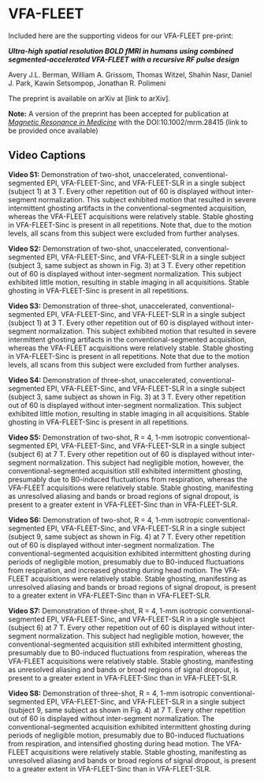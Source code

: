 # VFA-FLEET
Included here are the supporting videos for our VFA-FLEET pre-print:

***Ultra-high spatial resolution BOLD fMRI in humans using combined segmented-accelerated VFA-FLEET with a recursive RF pulse design***

Avery J.L. Berman, William A. Grissom, Thomas Witzel, Shahin Nasr, Daniel J. Park, Kawin Setsompop, Jonathan R. Polimeni


The preprint is available on arXiv at [link to arXiv].

**Note:** A version of the preprint has been accepted for publication at [*Magnetic Resonance in Medicine*](https://onlinelibrary.wiley.com/journal/15222594) with the DOI:10.1002/mrm.28415 (link to be provided once available)

## Video Captions

**Video S1:** Demonstration of two-shot, unaccelerated, conventional-segmented EPI, VFA-FLEET-Sinc, and VFA-FLEET-SLR in a single subject (subject 1) at 3 T. Every other repetition out of 60 is displayed without inter-segment normalization. This subject exhibited motion that resulted in severe intermittent ghosting artifacts in the conventional-segmented acquisition, whereas the VFA-FLEET acquisitions were relatively stable. Stable ghosting in VFA-FLEET-Sinc is present in all repetitions. Note that, due to the motion levels, all scans from this subject were excluded from further analyses.

**Video S2:** Demonstration of two-shot, unaccelerated, conventional-segmented EPI, VFA-FLEET-Sinc, and VFA-FLEET-SLR in a single subject (subject 3, same subject as shown in Fig. 3) at 3 T. Every other repetition out of 60 is displayed without inter-segment normalization. This subject exhibited little motion, resulting in stable imaging in all acquisitions. Stable ghosting in VFA-FLEET-Sinc is present in all repetitions.

**Video S3:** Demonstration of three-shot, unaccelerated, conventional-segmented EPI, VFA-FLEET-Sinc, and VFA-FLEET-SLR in a single subject (subject 1) at 3 T. Every other repetition out of 60 is displayed without inter-segment normalization. This subject exhibited motion that resulted in severe intermittent ghosting artifacts in the conventional-segmented acquisition, whereas the VFA-FLEET acquisitions were relatively stable. Stable ghosting in VFA-FLEET-Sinc is present in all repetitions. Note that due to the motion levels, all scans from this subject were excluded from further analyses.

**Video S4:** Demonstration of three-shot, unaccelerated, conventional-segmented EPI, VFA-FLEET-Sinc, and VFA-FLEET-SLR in a single subject (subject 3, same subject as shown in Fig. 3) at 3 T. Every other repetition out of 60 is displayed without inter-segment normalization. This subject exhibited little motion, resulting in stable imaging in all acquisitions. Stable ghosting in VFA-FLEET-Sinc is present in all repetitions.

**Video S5:** Demonstration of two-shot, R = 4, 1-mm isotropic conventional-segmented EPI, VFA-FLEET-Sinc, and VFA-FLEET-SLR in a single subject (subject 6) at 7 T. Every other repetition out of 60 is displayed without inter-segment normalization. This subject had negligible motion, however, the conventional-segmented acquisition still exhibited intermittent ghosting, presumably due to B0-induced fluctuations from respiration, whereas the VFA-FLEET acquisitions were relatively stable. Stable ghosting, manifesting as unresolved aliasing and bands or broad regions of signal dropout, is present to a greater extent in VFA-FLEET-Sinc than in VFA-FLEET-SLR.

**Video S6:** Demonstration of two-shot, R = 4, 1-mm isotropic conventional-segmented EPI, VFA-FLEET-Sinc, and VFA-FLEET-SLR in a single subject (subject 9, same subject as shown in Fig. 4) at 7 T. Every other repetition out of 60 is displayed without inter-segment normalization. The conventional-segmented acquisition exhibited intermittent ghosting during periods of negligible motion, presumably due to B0-induced fluctuations from respiration, and increased ghosting during head motion. The VFA-FLEET acquisitions were relatively stable. Stable ghosting, manifesting as unresolved aliasing and bands or broad regions of signal dropout, is present to a greater extent in VFA-FLEET-Sinc than in VFA-FLEET-SLR.

**Video S7:** Demonstration of three-shot, R = 4, 1-mm isotropic conventional-segmented EPI, VFA-FLEET-Sinc, and VFA-FLEET-SLR in a single subject (subject 6) at 7 T. Every other repetition out of 60 is displayed without inter-segment normalization. This subject had negligible motion, however, the conventional-segmented acquisition still exhibited intermittent ghosting, presumably due to B0-induced fluctuations from respiration, whereas the VFA-FLEET acquisitions were relatively stable. Stable ghosting, manifesting as unresolved aliasing and bands or broad regions of signal dropout, is present to a greater extent in VFA-FLEET-Sinc than in VFA-FLEET-SLR.

**Video S8:** Demonstration of three-shot, R = 4, 1-mm isotropic conventional-segmented EPI, VFA-FLEET-Sinc, and VFA-FLEET-SLR in a single subject (subject 9, same subject as shown in Fig. 4) at 7 T. Every other repetition out of 60 is displayed without inter-segment normalization. The conventional-segmented acquisition exhibited intermittent ghosting during periods of negligible motion, presumably due to B0-induced fluctuations from respiration, and intensified ghosting during head motion. The VFA-FLEET acquisitions were relatively stable. Stable ghosting, manifesting as unresolved aliasing and bands or broad regions of signal dropout, is present to a greater extent in VFA-FLEET-Sinc than in VFA-FLEET-SLR.
